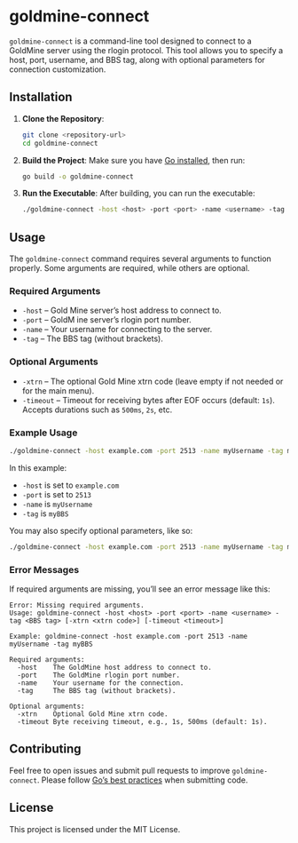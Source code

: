 # goldmine-connect

`goldmine-connect` is a command-line tool designed to connect to a GoldMine server using the rlogin protocol. This tool allows you to specify a host, port, username, and BBS tag, along with optional parameters for connection customization.

## Installation

1. **Clone the Repository**:
   ```bash
   git clone <repository-url>
   cd goldmine-connect
   ```

2. **Build the Project**:
   Make sure you have [Go installed](https://golang.org/doc/install), then run:
   ```bash
   go build -o goldmine-connect
   ```

3. **Run the Executable**:
   After building, you can run the executable:
   ```bash
   ./goldmine-connect -host <host> -port <port> -name <username> -tag <BBS tag>
   ```

## Usage

The `goldmine-connect` command requires several arguments to function properly. Some arguments are required, while others are optional.

### Required Arguments

- `-host` – Gold Mine server’s host address to connect to.
- `-port` – GoldM ine server’s rlogin port number.
- `-name` – Your username for connecting to the server.
- `-tag` – The BBS tag (without brackets).

### Optional Arguments

- `-xtrn` – The optional Gold Mine xtrn code (leave empty if not needed or for the main menu).
- `-timeout` – Timeout for receiving bytes after EOF occurs (default: `1s`). Accepts durations such as `500ms`, `2s`, etc.

### Example Usage

```bash
./goldmine-connect -host example.com -port 2513 -name myUsername -tag myBBS
```

In this example:
- `-host` is set to `example.com`
- `-port` is set to `2513`
- `-name` is `myUsername`
- `-tag` is `myBBS`

You may also specify optional parameters, like so:

```bash
./goldmine-connect -host example.com -port 2513 -name myUsername -tag myBBS -xtrn WORD -timeout 500ms
```

### Error Messages

If required arguments are missing, you’ll see an error message like this:

```plaintext
Error: Missing required arguments.
Usage: goldmine-connect -host <host> -port <port> -name <username> -tag <BBS tag> [-xtrn <xtrn code>] [-timeout <timeout>]

Example: goldmine-connect -host example.com -port 2513 -name myUsername -tag myBBS

Required arguments:
  -host    The GoldMine host address to connect to.
  -port    The GoldMine rlogin port number.
  -name    Your username for the connection.
  -tag     The BBS tag (without brackets).

Optional arguments:
  -xtrn    Optional Gold Mine xtrn code.
  -timeout Byte receiving timeout, e.g., 1s, 500ms (default: 1s).
```

## Contributing

Feel free to open issues and submit pull requests to improve `goldmine-connect`. Please follow [Go’s best practices](https://golang.org/doc/effective_go.html) when submitting code.

## License

This project is licensed under the MIT License.
